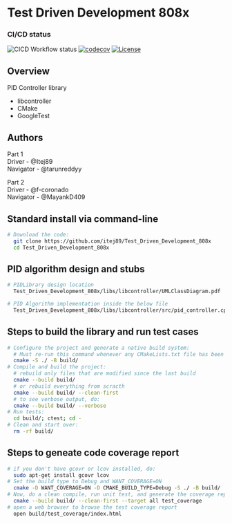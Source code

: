 # Test Driven Development 808x

### CI/CD status
![CICD Workflow status](https://github.com/itej89/Test_Driven_Development_808x/actions/workflows/run-unit-test-and-upload-codecov.yml/badge.svg) [![codecov](https://codecov.io/gh/itej89/Test_Driven_Development_808x/branch/main/graph/badge.svg)](https://codecov.io/gh/itej89/Test_Driven_Development_808x) [![License](https://img.shields.io/badge/license-MIT-blue.svg)](LICENSE)


## Overview

PID Controller library

- libcontroller
- CMake
- GoogleTest

## Authors
Part 1 \
  Driver - @Itej89 \
  Navigator - @tarunreddyy

Part 2 \
  Driver - @f-coronado \
  Navigator - @MayankD409
## Standard install via command-line
```bash
# Download the code:
  git clone https://github.com/itej89/Test_Driven_Development_808x
  cd Test_Driven_Development_808x
```

## PID algorithm design and stubs

```bash
# PIDLibrary design location
  Test_Driven_Development_808x/libs/libcontroller/UMLClassDiagram.pdf

# PID Algorithm implementation inside the below file 
  Test_Driven_Development_808x/libs/libcontroller/src/pid_controller.cpp
```


## Steps to build the library and run test cases
``` bash
# Configure the project and generate a native build system:
  # Must re-run this command whenever any CMakeLists.txt file has been changed.
  cmake -S ./ -B build/
# Compile and build the project:
  # rebuild only files that are modified since the last build
  cmake --build build/
  # or rebuild everything from scracth
  cmake --build build/ --clean-first
  # to see verbose output, do:
  cmake --build build/ --verbose
# Run tests:
  cd build/; ctest; cd -
# Clean and start over:
  rm -rf build/
```


## Steps to geneate code coverage report
```bash
# if you don't have gcovr or lcov installed, do:
  sudo apt-get install gcovr lcov
# Set the build type to Debug and WANT_COVERAGE=ON
  cmake -D WANT_COVERAGE=ON -D CMAKE_BUILD_TYPE=Debug -S ./ -B build/
# Now, do a clean compile, run unit test, and generate the coverage report
  cmake --build build/ --clean-first --target all test_coverage
# open a web browser to browse the test coverage report
  open build/test_coverage/index.html

```


